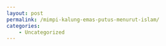 ```yaml
---
layout: post
permalink: /mimpi-kalung-emas-putus-menurut-islam/
categories:
    - Uncategorized
---
```


